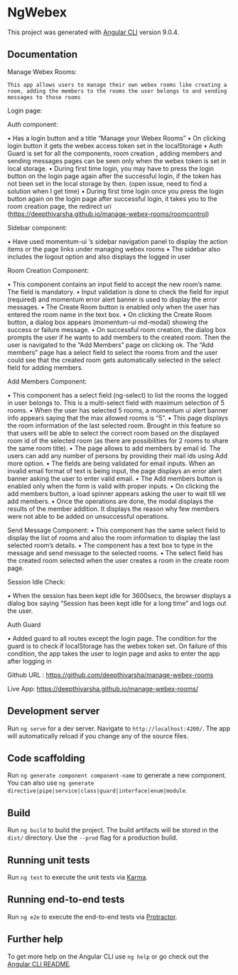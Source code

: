 # NgWebex

This project was generated with [Angular CLI](https://github.com/angular/angular-cli) version 9.0.4.

## Documentation 

Manage Webex Rooms:
 
	This app allows users to manage their own webex rooms like creating a room, adding the members to the rooms the user belongs to and sending messages to those rooms

Login page:

Auth component: 

•	Has a login button and a title “Manage your Webex Rooms”
•	On clicking login button it gets the webex access token set in the localStorage 
•	Auth Guard is set for all the components, room creation , adding members and sending messages pages can be seen only when the webex token is set in local storage. 
•	During first time login, you may have to press the login button on the login page again after the successful login, if the token has not been set in the local storage by then. (open issue, need to find a solution when I get time)
•	During first time login once you press the login button again on the login page after successful login, it takes you to the room creation page, the redirect uri (https://deepthivarsha.github.io/manage-webex-rooms/roomcontrol)

Sidebar component:

•	Have used momentum-ui ‘s sidebar navigation panel to display the action items or the page links under managing webex rooms
•	The sidebar also includes the logout option and also displays the logged in user

Room Creation Component:

•	This component contains an input field to accept the new room’s name. The field is mandatory.
•	Input validation is done to check the field for input (required) and momentum error alert banner is used to display the error messages.
•	The Create Room button is enabled only when the user has entered the room name in the text box.
•	On clicking the Create Room button, a dialog box appears (momentum-ui md-modal) showing the success or failure message.
•	On successful room creation, the dialog box prompts the user if he wants to add members to the created room. Then the user is navigated to the “Add Members” page on clicking ok. The “Add members” page has a select field to select the rooms from and the user could see that the created room gets automatically selected in the select field for adding members.

Add Members Component:

•	This component has a select field (ng-select) to list the rooms the logged in user belongs to. This is a multi-select field with maximum selection of 5 rooms. 
•	When the user has selected 5 rooms, a momentum ui alert banner info appears saying that the max allowed rooms is “5”.
•	This page displays the room information of the last selected room. Brought in this feature so that users will be able to select the correct room based on the displayed room id of the selected room (as there are possibilities for 2 rooms to share the same room title).
•	The page allows to add members by email id. The users can add any number of persons by providing their mail ids using Add more option.
•	The fields are being validated for email inputs. When an invalid email format of text is being input, the page displays an error alert banner asking the user to enter valid email.
•	The Add members button is enabled only when the form is valid with proper inputs.
•	 On clicking the add members button, a load spinner appears asking the user to wait till we add members.
•	Once the operations are done, the modal displays the results of the member addition. It displays the reason why few members were not able to be added on unsuccessful operations.

Send Message Component:
•	This component has the same select field to display the list of rooms and also the room information to display the last selected room’s details.
•	The component has a text box to type in the message and send message to the selected rooms.
•	The select field has the created room selected when the user creates a room in the create room page.

Session Idle Check:

•	When the session has been kept idle for 3600secs, the browser displays a dialog box saying “Session has been kept idle for a long time”  and logs out the user.

Auth Guard 

•	Added guard to all routes except the login page. The condition for the guard is to check if localStorage has the webex token set. On failure of this condition, the app takes the user to login page and asks to enter the app after logging in


Github URL : https://github.com/deepthivarsha/manage-webex-rooms

Live App: https://deepthivarsha.github.io/manage-webex-rooms/

## Development server

Run `ng serve` for a dev server. Navigate to `http://localhost:4200/`. The app will automatically reload if you change any of the source files.

## Code scaffolding

Run `ng generate component component-name` to generate a new component. You can also use `ng generate directive|pipe|service|class|guard|interface|enum|module`.

## Build

Run `ng build` to build the project. The build artifacts will be stored in the `dist/` directory. Use the `--prod` flag for a production build.

## Running unit tests

Run `ng test` to execute the unit tests via [Karma](https://karma-runner.github.io).

## Running end-to-end tests

Run `ng e2e` to execute the end-to-end tests via [Protractor](http://www.protractortest.org/).

## Further help

To get more help on the Angular CLI use `ng help` or go check out the [Angular CLI README](https://github.com/angular/angular-cli/blob/master/README.md).
